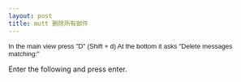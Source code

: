 ```yaml
---
layout: post
title: mutt 删除所有邮件
---
```

<span class="Apple-style-span" style="font-family: Verdana, Arial, Helvetica, sans-serif; line-height: normal; font-size: 13px;">In the main view press "D" (Shift + d)
At the bottom it asks "Delete messages matching:"

Enter the following and press enter.&nbsp;</span>
<div class="cnblogs_code"><div><!--

Code highlighting produced by Actipro CodeHighlighter (freeware)
http://www.CodeHighlighter.com/

--><span style="color: #000000;">.</span><span style="color: #000000;">*</span></div></div>

&nbsp;

&nbsp;